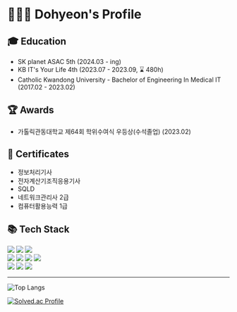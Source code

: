 # 👨🏻‍💻 Dohyeon's Profile

## 🎓 Education
- SK planet ASAC 5th (2024.03 - ing)
- KB IT's Your Life 4th (2023.07 - 2023.09, ⌛ 480h)
- Catholic Kwandong University - Bachelor of Engineering In Medical IT (2017.02 - 2023.02)

## 🏆 Awards
- 가톨릭관동대학교 제64회 학위수여식 우등상(수석졸업) (2023.02)

## 🌱 Certificates
- 정보처리기사
- 전자계산기조직응용기사
- SQLD
- 네트워크관리사 2급
- 컴퓨터활용능력 1급


## 📚 Tech Stack
<img src="https://img.shields.io/badge/Java-007396?style=flat&logo=openJDK&logoColor=white"/> <img src="https://img.shields.io/badge/Spring-6DB33F?style=flat&logo=spring&logoColor=white"/>
<img src="https://img.shields.io/badge/Spring Boot-6DB33F?style=flat&logo=spring-boot&logoColor=white"/></br>
<img src="https://img.shields.io/badge/C%23-512BD4?style=flat&logo=CSharp&logoColor=white"/>
<img src="https://img.shields.io/badge/.NET-512BD4?style=flat&logo=.Net&logoColor=white"/>
<img src="https://img.shields.io/badge/Oracle-F80000?style=flat&logo=Oracle&logoColor=white"/>
<img src="https://img.shields.io/badge/MySQL-4479A1?style=flat&logo=MySQL&logoColor=white"/></br>
<img src="https://img.shields.io/badge/Git-F05032?style=flat&logo=Git&logoColor=white"/>
<img src="https://img.shields.io/badge/Docker-2496ED?style=flat&logo=Docker&logoColor=white"/>
<img src="https://img.shields.io/badge/GitHub Actions-2088FF?style=flat&logo=GitHub Actions&logoColor=white"/>

- - -
![Top Langs](https://github-readme-stats.vercel.app/api/top-langs/?username=kkongdo&layout=compact&hide_progress=false)

[![Solved.ac Profile](http://mazassumnida.wtf/api/mini/generate_badge?boj=kkongdo)](https://solved.ac/kkongdo)
